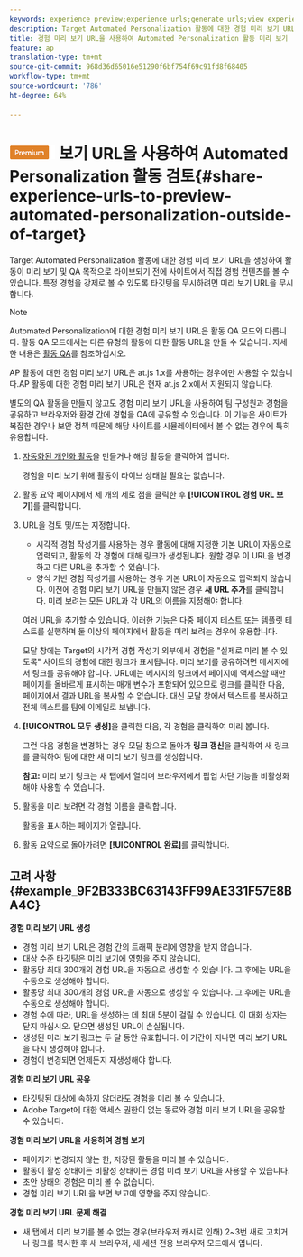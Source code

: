 ```yaml
---
keywords: experience preview;experience urls;generate urls;view experience urls
description: Target Automated Personalization 활동에 대한 경험 미리 보기 URL을 생성하여 활동이 미리 보기 및 QA 목적으로 라이브되기 전에 사이트에서 직접 경험 컨텐츠를 볼 수 있습니다. 특정 경험을 강제로 볼 수 있도록 타깃팅을 무시하려면 미리 보기 URL을 무시합니다.
title: 경험 미리 보기 URL을 사용하여 Automated Personalization 활동 미리 보기
feature: ap
translation-type: tm+mt
source-git-commit: 968d36d65016e51290f6bf754f69c91fd8f68405
workflow-type: tm+mt
source-wordcount: '786'
ht-degree: 64%

---
```



# ![미리 ](/help/assets/premium.png) 보기 URL을 사용하여 Automated Personalization 활동 검토{#share-experience-urls-to-preview-automated-personalization-outside-of-target}

Target Automated Personalization 활동에 대한 경험 미리 보기 URL을 생성하여 활동이 미리 보기 및 QA 목적으로 라이브되기 전에 사이트에서 직접 경험 컨텐츠를 볼 수 있습니다. 특정 경험을 강제로 볼 수 있도록 타깃팅을 무시하려면 미리 보기 URL을 무시합니다.

>[!NOTE]
>
>Automated Personalization에 대한 경험 미리 보기 URL은 활동 QA 모드와 다릅니다. 활동 QA 모드에서는 다른 유형의 활동에 대한 활동 URL을 만들 수 있습니다. 자세한 내용은 [활동 QA](/help/c-activities/c-activity-qa/activity-qa.md)를 참조하십시오.
>
>AP 활동에 대한 경험 미리 보기 URL은 at.js 1.x를 사용하는 경우에만 사용할 수 있습니다.AP 활동에 대한 경험 미리 보기 URL은 현재 at.js 2.x에서 지원되지 않습니다.

별도의 QA 활동을 만들지 않고도 경험 미리 보기 URL을 사용하여 팀 구성원과 경험을 공유하고 브라우저와 환경 간에 경험을 QA에 공유할 수 있습니다. 이 기능은 사이트가 복잡한 경우나 보안 정책 때문에 해당 사이트를 시뮬레이터에서 볼 수 없는 경우에 특히 유용합니다.

1. [자동화된 개인화 활동](/help/c-activities/t-automated-personalization/create-ap-activity.md#task_8AAF837796D74CF893CA2F88BA1491C9)을 만들거나 해당 활동을 클릭하여 엽니다.

   경험을 미리 보기 위해 활동이 라이브 상태일 필요는 없습니다.
1. 활동 요약 페이지에서 세 개의 세로 점을 클릭한 후 **[!UICONTROL 경험 URL 보기]**&#x200B;를 클릭합니다.
1. URL을 검토 및/또는 지정합니다.

   * 시각적 경험 작성기를 사용하는 경우 활동에 대해 지정한 기본 URL이 자동으로 입력되고, 활동의 각 경험에 대해 링크가 생성됩니다. 원할 경우 이 URL을 변경하고 다른 URL을 추가할 수 있습니다.
   * 양식 기반 경험 작성기를 사용하는 경우 기본 URL이 자동으로 입력되지 않습니다. 이전에 경험 미리 보기 URL을 만들지 않은 경우 **새 URL 추가**&#x200B;를 클릭합니다. 미리 보려는 모든 URL과 각 URL의 이름을 지정해야 합니다.

   여러 URL을 추가할 수 있습니다. 이러한 기능은 다중 페이지 테스트 또는 템플릿 테스트를 실행하며 둘 이상의 페이지에서 활동을 미리 보려는 경우에 유용합니다.

   모달 창에는 Target의 시각적 경험 작성기 외부에서 경험을 &quot;실제로 미리 볼 수 있도록&quot; 사이트의 경험에 대한 링크가 표시됩니다. 미리 보기를 공유하려면 메시지에서 링크를 공유해야 합니다. URL에는 메시지의 링크에서 페이지에 액세스할 때만 페이지를 올바르게 표시하는 매개 변수가 포함되어 있으므로 링크를 클릭한 다음, 페이지에서 결과 URL을 복사할 수 없습니다. 대신 모달 창에서 텍스트를 복사하고 전체 텍스트를 팀에 이메일로 보냅니다.
1. **[!UICONTROL 모두 생성]**&#x200B;을 클릭한 다음, 각 경험을 클릭하여 미리 봅니다.

   그런 다음 경험을 변경하는 경우 모달 창으로 돌아가 **링크 갱신**&#x200B;을 클릭하여 새 링크를 클릭하여 팀에 대한 새 미리 보기 링크를 생성합니다.

   **참고:** 미리 보기 링크는 새 탭에서 열리며 브라우저에서 팝업 차단 기능을 비활성화해야 사용할 수 있습니다.

1. 활동을 미리 보려면 각 경험 이름을 클릭합니다.

   활동을 표시하는 페이지가 열립니다.
1. 활동 요약으로 돌아가려면 **[!UICONTROL 완료]**&#x200B;를 클릭합니다.

## 고려 사항 {#example_9F2B333BC63143FF99AE331F57E8BA4C}

**경험 미리 보기 URL 생성**

* 경험 미리 보기 URL은 경험 간의 트래픽 분리에 영향을 받지 않습니다.
* 대상 수준 타깃팅은 미리 보기에 영향을 주지 않습니다.
* 활동당 최대 300개의 경험 URL을 자동으로 생성할 수 있습니다. 그 후에는 URL을 수동으로 생성해야 합니다.
* 활동당 최대 300개의 경험 URL을 자동으로 생성할 수 있습니다. 그 후에는 URL을 수동으로 생성해야 합니다.
* 경험 수에 따라, URL을 생성하는 데 최대 5분이 걸릴 수 있습니다. 이 대화 상자는 닫지 마십시오. 닫으면 생성된 URL이 손실됩니다.
* 생성된 미리 보기 링크는 두 달 동안 유효합니다. 이 기간이 지나면 미리 보기 URL을 다시 생성해야 합니다.
* 경험이 변경되면 언제든지 재생성해야 합니다.

**경험 미리 보기 URL 공유**

* 타깃팅된 대상에 속하지 않더라도 경험을 미리 볼 수 있습니다.
* Adobe Target에 대한 액세스 권한이 없는 동료와 경험 미리 보기 URL을 공유할 수 있습니다.

**경험 미리 보기 URL을 사용하여 경험 보기**

* 페이지가 변경되지 않는 한, 저장된 활동을 미리 볼 수 있습니다.
* 활동이 활성 상태이든 비활성 상태이든 경험 미리 보기 URL을 사용할 수 있습니다.
* 초안 상태의 경험은 미리 볼 수 없습니다.
* 경험 미리 보기 URL을 보면 보고에 영향을 주지 않습니다.

**경험 미리 보기 URL 문제 해결**

* 새 탭에서 미리 보기를 볼 수 없는 경우(브라우저 캐시로 인해) 2~3번 새로 고치거나 링크를 복사한 후 새 브라우저, 새 세션 전용 브라우저 모드에서 엽니다.
